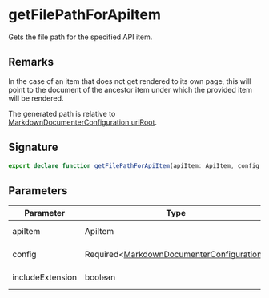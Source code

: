 
# getFilePathForApiItem

Gets the file path for the specified API item.

## Remarks

In the case of an item that does not get rendered to its own page, this will point to the document of the ancestor item under which the provided item will be rendered.

The generated path is relative to [MarkdownDocumenterConfiguration.uriRoot](docs/api-markdown-documenter/markdowndocumenterconfiguration-uriroot-propertysignature)<!-- -->.

## Signature

```typescript
export declare function getFilePathForApiItem(apiItem: ApiItem, config: Required<MarkdownDocumenterConfiguration>, includeExtension: boolean): string;
```

## Parameters

|  Parameter | Type | Description |
|  --- | --- | --- |
|  apiItem | ApiItem | The API item for which we are generating a file path. |
|  config | Required&lt;[MarkdownDocumenterConfiguration](docs/api-markdown-documenter/markdowndocumenterconfiguration-interface)<!-- -->&gt; | See [MarkdownDocumenterConfiguration](docs/api-markdown-documenter/markdowndocumenterconfiguration-interface) |
|  includeExtension | boolean | Whether or not to include the <code>.md</code> file extension at the end of the path. |

